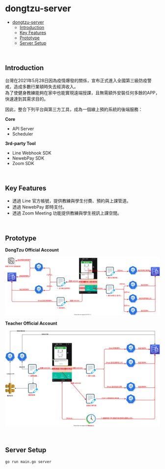 # dongtzu-server

- [dongtzu-server](#dongtzu-server)
  - [Introduction](#introduction)
  - [Key Features](#key-features)
  - [Prototype](#prototype)
  - [Server Setup](#server-setup)

<br>

## Introduction

台灣在2021年5月28日因為疫情爆發的關係，宣布正式進入全國第三級防疫警戒，造成多數行業頓時失去經濟收入。  
為了使健身教練能夠在家中也能實現遠端授課，且無需額外安裝任何多餘的APP，快速達到其需求目的。

因此，整合下列平台與第三方工具，成為一個線上預約系統的後端服務：

**Core**

- API Server
- Scheduler

**3rd-party Tool**

- Line Webhook SDK
- NewebPay SDK
- Zoom SDK

<br>

## Key Features

- 透過 Line 官方帳號，提供教練與學生付費、預約與上課管道。
- 透過 NewebPay 即時支付。
- 透過 Zoom Meeting 功能提供教練與學生視訊上課空間。

<br>

## Prototype

**DongTzu Official Account**

![DongTzu](./doc/img/DongTzu_OfficialAccount.svg)

**Teacher Official Account**

![Teacher](./doc/img/Teacher_OfficialAccount.svg)

<br>

## Server Setup

```shell
go run main.go server
```